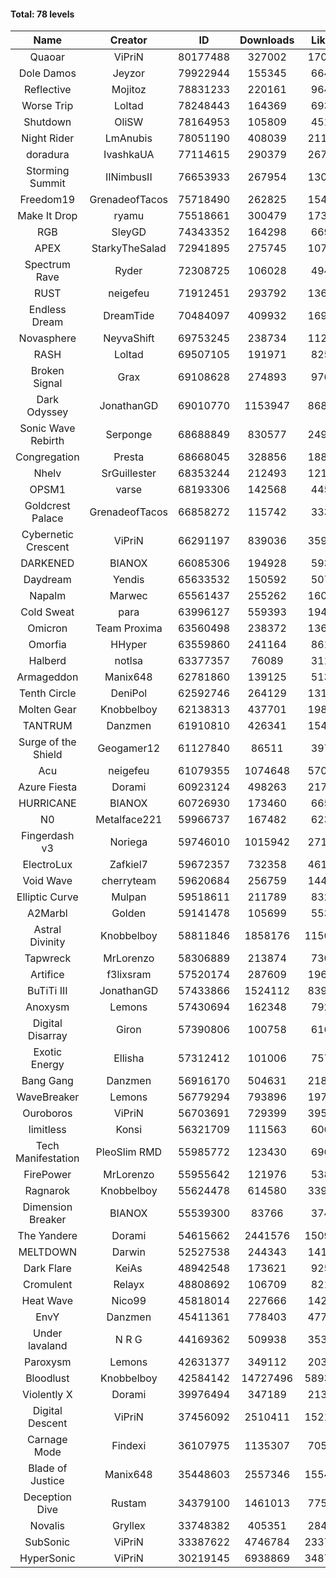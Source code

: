 #### Total: 78 levels

| Name | Creator | ID | Downloads | Likes |
|:---:|:---:|:---:|:---:|:---:|
| Quaoar | ViPriN | 80177488 | 327002 | 17083
| Dole Damos | Jeyzor | 79922944 | 155345 | 6643
| Reflective | Mojitoz | 78831233 | 220161 | 9646
| Worse Trip | Loltad | 78248443 | 164369 | 6935
| Shutdown | OliSW | 78164953 | 105809 | 4513
| Night Rider | LmAnubis | 78051190 | 408039 | 21121
| doradura | IvashkaUA | 77114615 | 290379 | 26701
| Storming Summit | IINimbusII | 76653933 | 267954 | 13095
| Freedom19 | GrenadeofTacos | 75718490 | 262825 | 15405
| Make It Drop | ryamu | 75518661 | 300479 | 17332
| RGB | SleyGD | 74343352 | 164298 | 6695
| APEX | StarkyTheSalad | 72941895 | 275745 | 10724
| Spectrum Rave | Ryder | 72308725 | 106028 | 4940
| RUST | neigefeu | 71912451 | 293792 | 13660
| Endless Dream | DreamTide | 70484097 | 409932 | 16920
| Novasphere | NeyvaShift | 69753245 | 238734 | 11253
| RASH | Loltad | 69507105 | 191971 | 8259
| Broken Signal | Grax | 69108628 | 274893 | 9762
| Dark Odyssey | JonathanGD | 69010770 | 1153947 | 86891
| Sonic Wave Rebirth | Serponge | 68688849 | 830577 | 24957
| Congregation | Presta | 68668045 | 328856 | 18813
| Nhelv | SrGuillester | 68353244 | 212493 | 12131
| OPSM1 | varse | 68193306 | 142568 | 4458
| Goldcrest Palace | GrenadeofTacos | 66858272 | 115742 | 3336
| Cybernetic Crescent | ViPriN | 66291197 | 839036 | 35905
| DARKENED | BIANOX | 66085306 | 194928 | 5931
| Daydream | Yendis | 65633532 | 150592 | 5074
| Napalm | Marwec | 65561437 | 255262 | 16011
| Cold Sweat | para | 63996127 | 559393 | 19496
| Omicron | Team Proxima | 63560498 | 238372 | 13619
| Omorfia | HHyper | 63559860 | 241164 | 8618
| Halberd | notlsa | 63377357 | 76089 | 3117
| Armageddon | Manix648 | 62781860 | 139125 | 5139
| Tenth Circle | DeniPol | 62592746 | 264129 | 13136
| Molten Gear | Knobbelboy | 62138313 | 437701 | 19818
| TANTRUM | Danzmen | 61910810 | 426341 | 15440
| Surge of the Shield | Geogamer12 | 61127840 | 86511 | 3970
| Acu | neigefeu | 61079355 | 1074648 | 57080
| Azure Fiesta | Dorami | 60923124 | 498263 | 21715
| HURRICANE | BIANOX | 60726930 | 173460 | 6658
| N0 | Metalface221 | 59966737 | 167482 | 6234
| Fingerdash v3 | Noriega | 59746010 | 1015942 | 27196
| ElectroLux | Zafkiel7 | 59672357 | 732358 | 46141
| Void Wave | cherryteam | 59620684 | 256759 | 14468
| Elliptic Curve | Mulpan | 59518611 | 211789 | 8327
| A2Marbl | Golden | 59141478 | 105699 | 5531
| Astral Divinity | Knobbelboy | 58811846 | 1858176 | 115069
| Tapwreck | MrLorenzo | 58306889 | 213874 | 7309
| Artifice | f3lixsram | 57520174 | 287609 | 19658
| BuTiTi III | JonathanGD | 57433866 | 1524112 | 83955
| Anoxysm | Lemons | 57430694 | 162348 | 7923
| Digital Disarray | Giron | 57390806 | 100758 | 6165
| Exotic Energy | Ellisha | 57312412 | 101006 | 7575
| Bang Gang | Danzmen | 56916170 | 504631 | 21856
| WaveBreaker | Lemons | 56779294 | 793896 | 19708
| Ouroboros | ViPriN | 56703691 | 729399 | 39521
| limitless | Konsi | 56321709 | 111563 | 6060
| Tech Manifestation | PleoSlim RMD | 55985772 | 123430 | 6963
| FirePower | MrLorenzo | 55955642 | 121976 | 5381
| Ragnarok | Knobbelboy | 55624478 | 614580 | 33929
| Dimension Breaker | BIANOX | 55539300 | 83766 | 3743
| The Yandere | Dorami | 54615662 | 2441576 | 150954
| MELTDOWN | Darwin | 52527538 | 244343 | 14141
| Dark Flare | KeiAs | 48942548 | 173621 | 9252
| Cromulent | Relayx | 48808692 | 106709 | 8211
| Heat Wave | Nico99 | 45818014 | 227666 | 14208
| EnvY | Danzmen | 45411361 | 778403 | 47736
| Under lavaland | N R G | 44169362 | 509938 | 35383
| Paroxysm | Lemons | 42631377 | 349112 | 20340
| Bloodlust | Knobbelboy | 42584142 | 14727496 | 589381
| Violently X | Dorami | 39976494 | 347189 | 21358
| Digital Descent | ViPriN | 37456092 | 2510411 | 152115
| Carnage Mode | Findexi | 36107975 | 1135307 | 70552
| Blade of Justice | Manix648 | 35448603 | 2557346 | 155433
| Deception Dive | Rustam | 34379100 | 1461013 | 77596
| Novalis | Gryllex | 33748382 | 405351 | 28429
| SubSonic | ViPriN | 33387622 | 4746784 | 233748
| HyperSonic | ViPriN | 30219145 | 6938869 | 348721

